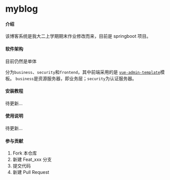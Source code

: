 # myblog

#### 介绍
该博客系统是我大二上学期期末作业修改而来，目前是 springboot 项目。

#### 软件架构
目前仍然是单体

分为`business`、`security`和`frontend`，其中前端采用的是 [`vue-admin-template`](https://github.com/PanJiaChen/vue-admin-template)模板。
`business`是资源服务器，即业务层；`security`为认证服务器。


#### 安装教程

待更新...

#### 使用说明

待更新...

#### 参与贡献

1. Fork 本仓库
2. 新建 Feat_xxx 分支
3. 提交代码
4. 新建 Pull Request
